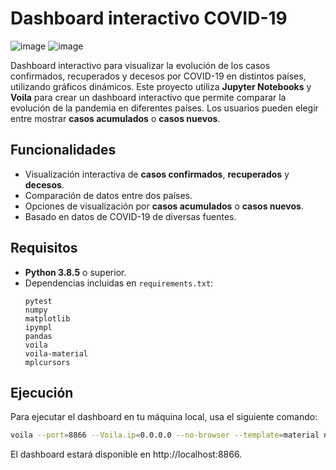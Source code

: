 # Dashboard interactivo COVID-19

![image](https://img.shields.io/badge/Python-FFD43B?style=for-the-badge&logo=python&logoColor=blue)
![image](https://img.shields.io/badge/Jupyter-F37626.svg?&style=for-the-badge&logo=Jupyter&logoColor=white)

Dashboard interactivo para visualizar la evolución de los casos confirmados, recuperados y decesos por COVID-19 en distintos países, utilizando gráficos dinámicos.
Este proyecto utiliza **Jupyter Notebooks** y **Voila** para crear un dashboard interactivo que permite comparar la evolución de la pandemia en diferentes países. Los usuarios pueden elegir entre mostrar **casos acumulados** o **casos nuevos**.

## Funcionalidades

- Visualización interactiva de **casos confirmados**, **recuperados** y **decesos**.
- Comparación de datos entre dos países.
- Opciones de visualización por **casos acumulados** o **casos nuevos**.
- Basado en datos de COVID-19 de diversas fuentes.

## Requisitos

- **Python 3.8.5** o superior.
- Dependencias incluidas en `requirements.txt`:
   ```text
   pytest
   numpy
   matplotlib
   ipympl
   pandas
   voila
   voila-material
   mplcursors
  ```

## Ejecución

Para ejecutar el dashboard en tu máquina local, usa el siguiente comando:

```bash
voila --port=8866 --Voila.ip=0.0.0.0 --no-browser --template=material notebooks/tu_archivo.ipynb
```

El dashboard estará disponible en http://localhost:8866.
